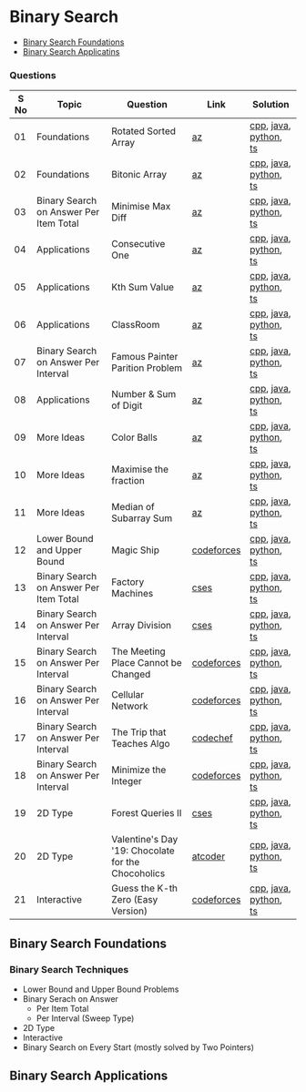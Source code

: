 # Binary Search

- [Binary Search Foundations](#bs-foundations)
- [Binary Search Applicatins](#bs-applications)

### Questions

| S No | Topic | Question | Link | Solution |
| ---- | ----- | -------- | ---- | -------- |
| 01 | Foundations | Rotated Sorted Array | [az](https://maang.in/problems/Rotated-Sorted-Array-108) | [cpp](), [java](), [python](), [ts]() |
| 02 | Foundations | Bitonic Array | [az](https://maang.in/problems/Bitonic-Array-107) | [cpp](), [java](), [python](), [ts]() |
| 03 | Binary Search on Answer Per Item Total | Minimise Max Diff | [az](https://maang.in/problems/Minimise-Max-Diff-46) | [cpp](), [java](), [python](), [ts]() |
| 04 | Applications | Consecutive One | [az](https://maang.in/problems/Consecutive-one-44) | [cpp](), [java](), [python](), [ts]() |
| 05 | Applications | Kth Sum Value | [az](https://maang.in/problems/Kth-Sum-Value-102) | [cpp](), [java](), [python](), [ts]() |
| 06 | Applications | ClassRoom | [az](https://maang.in/problems/ClassRoom-471) | [cpp](), [java](), [python](), [ts]() |
| 07 | Binary Search on Answer Per Interval | Famous Painter Parition Problem | [az](https://maang.in/problems/Famous-Painter-Partition-Problem-472) | [cpp](), [java](), [python](), [ts]() |
| 08 | Applications | Number & Sum of Digit | [az](https://maang.in/problems/Number-Sum-of-Digit-26) | [cpp](), [java](), [python](), [ts]() |
| 09 | More Ideas | Color Balls | [az](https://maang.in/problems/Color-Balls-104) | [cpp](), [java](), [python](), [ts]() |
| 10 | More Ideas | Maximise the fraction | [az](https://maang.in/problems/Maximise-the-fraction-105) | [cpp](), [java](), [python](), [ts]() |
| 11 | More Ideas | Median of Subarray Sum | [az](https://maang.in/problems/Median-of-Subarray-Sum-45) | [cpp](), [java](), [python](), [ts]() |
| 12 | Lower Bound and Upper Bound | Magic Ship | [codeforces](https://codeforces.com/problemset/problem/1117/C) | [cpp](), [java](), [python](), [ts]() |
| 13 | Binary Search on Answer Per Item Total | Factory Machines | [cses](https://cses.fi/problemset/task/1620) | [cpp](), [java](), [python](), [ts]() |
| 14 | Binary Search on Answer Per Interval | Array Division | [cses](https://cses.fi/problemset/task/1085) | [cpp](), [java](), [python](), [ts]() |
| 15 | Binary Search on Answer Per Interval | The Meeting Place Cannot be Changed | [codeforces](https://codeforces.com/contest/782/problem/B) | [cpp](), [java](), [python](), [ts]() |
| 16 | Binary Search on Answer Per Interval | Cellular Network | [codeforces](https://codeforces.com/contest/702/problem/C) | [cpp](), [java](), [python](), [ts]() |
| 17 | Binary Search on Answer Per Interval | The Trip that Teaches Algo | [codechef](https://www.codechef.com/problems/TRPTSTIC) | [cpp](), [java](), [python](), [ts]() |
| 18 | Binary Search on Answer Per Interval | Minimize the Integer | [codeforces](https://codeforces.com/contest/1244/problem/E) | [cpp](), [java](), [python](), [ts]() |
| 19 | 2D Type | Forest Queries II | [cses](https://cses.fi/problemset/task/2422) | [cpp](), [java](), [python](), [ts]() |
| 20 | 2D Type | Valentine's Day '19: Chocolate for the Chocoholics | [atcoder](https://atcoder.jp/contests/abc149/tasks/abc149_e) | [cpp](), [java](), [python](), [ts]() |
| 21 | Interactive | Guess the K-th Zero (Easy Version) | [codeforces](https://codeforces.com/contest/1520/problem/F1) | [cpp](), [java](), [python](), [ts]() |

## Binary Search Foundations <a id="bs-foundations"></a> 

### Binary Search Techniques <a id="bs-applications"></a>

- Lower Bound and Upper Bound Problems
- Binary Serach on Answer
  - Per Item Total
  - Per Interval (Sweep Type)
- 2D Type
- Interactive
- Binary Search on Every Start (mostly solved by Two Pointers)

## Binary Search Applications
